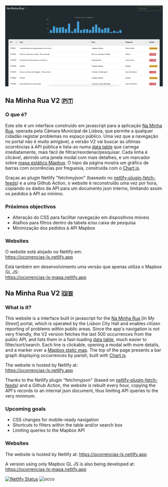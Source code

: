 ![](screenshot.png)

## Na Minha Rua V2 🇵🇹

### O que é?

Este site é um interface construído em javascript para a aplicação [Na Minha Rua](https://naminharualx.cm-lisboa.pt/), operada pela Câmara Municipal de Lisboa, que permite a qualquer cidadão registar problemas no espaço público. Uma vez que a navegação no portal não é muito amigável, a versão V2 vai buscar as últimas ocorrências à API pública e lista-as numa [data table](https://github.com/DataTables/DataTables) que carrega imediatamente, mais fácil de filtrar/reordenar/pesquisar. Cada linha é clicável, abrindo uma janela modal com mais detalhes, e um marcador sobre [mapa estático Mapbox](https://www.mapbox.com/static-maps). O topo da página mostra um gráfico de barras com  ocorrências por freguesia, construída com o [Chart.js](https://github.com/chartjs).

Graças ao plugin Netlify "fetchmyjson" (baseado no [netlify-plugin-fetch-feeds](https://github.com/philhawksworth/netlify-plugin-fetch-feeds)) e a uma Github Action, o website é reconstruído uma vez por hora, copiando os dados da API para um documento json interno, limitando assim os pedidos à API ao mínimo.

### Próximos objectivos
- Alteração do CSS para facilitar navegação em dispositivos móveis
- Atalhos para filtros dentro da tabela e/ou caixa de pesquisa
- Minimização dos pedidos à API Mapbox 

### Websites
O website está alojado no Netlify em:   
https://ocorrencias-lx.netlify.app

Está também em desenvolvimento uma versão que apenas utiliza o Mapbox GL JS:   
https://ocorrencias-lx-mapa.netlify.app


## Na Minha Rua V2 🇬🇧

### What is it?

This website is a interface built in javascript for the [Na Minha Rua](https://naminharualx.cm-lisboa.pt/) [_In My Street_] portal, which is operated by the Lisbon City Hall and enables citizen reporting of problems within public areas. Since the app's navigation is not very friendly, the V2 version fetches the last 500 occurrences from the public API, and lists them in a fast-loading [data table](https://github.com/DataTables/DataTables), much easier to filter/sort/search. Each line is clickable, opening a modal with more details, and a marker over a [Mapbox static map](https://www.mapbox.com/static-maps). The top of the page presents a bar graph displaying occurrences by parish, built with [Chart.js](https://github.com/chartjs).

The website is hosted by Netlify at:   
https://ocorrencias-lx.netlify.app

Thanks to the Netlify plugin "fetchmyjson" (based on [netlify-plugin-fetch-feeds](https://github.com/philhawksworth/netlify-plugin-fetch-feeds)) and a Github Action, the website is rebuilt every hour, copying the API's records to an internal json document, thus limiting API queries to the very minimum.

### Upcoming goals
 - CSS changes for mobile-ready navigation
 - Shortcuts to filters within the table and/or search box
 - Limiting queries to the Mapbox API
 
### Websites

The website is hosted by Netlify at:
https://ocorrencias-lx.netlify.app

A version using only Mapbox GL JS is also being developed at:
https://ocorrencias-lx-mapa.netlify.app
   
    
[![Netlify Status](https://api.netlify.com/api/v1/badges/ff1e69c1-aed1-455c-8400-a49839964fb2/deploy-status)](https://app.netlify.com/sites/ocorrencias-lx/deploys) ![occo](https://github.com/bubastis/ocorrencias-lx/workflows/occo/badge.svg?event=schedule)
